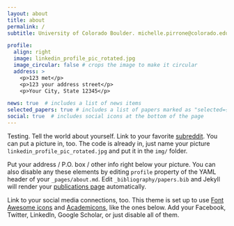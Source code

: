 ```yaml
---
layout: about
title: about
permalink: /
subtitle: University of Colorado Boulder. michelle.pirrone@colorado.edu.930 Button Rock Dr. Unit 57, Longmont, CO, 80504. 845-863-9434.

profile:
  align: right
  image: linkedin_profile_pic_rotated.jpg
  image_circular: false # crops the image to make it circular
  address: >
    <p>123 met</p>
    <p>123 your address street</p>
    <p>Your City, State 12345</p>

news: true  # includes a list of news items
selected_papers: true # includes a list of papers marked as "selected={true}"
social: true  # includes social icons at the bottom of the page
---
```


Testing. Tell the world about yourself. Link to your favorite [subreddit](http://reddit.com). You can put a picture in, too. The code is already in, just name your picture `linkedin_profile_pic_rotated.jpg` and put it in the `img/` folder.

Put your address / P.O. box / other info right below your picture. You can also disable any these elements by editing `profile` property of the YAML header of your `_pages/about.md`. Edit `_bibliography/papers.bib` and Jekyll will render your [publications page](/al-folio/publications/) automatically.

Link to your social media connections, too. This theme is set up to use [Font Awesome icons](http://fortawesome.github.io/Font-Awesome/) and [Academicons](https://jpswalsh.github.io/academicons/), like the ones below. Add your Facebook, Twitter, LinkedIn, Google Scholar, or just disable all of them.
